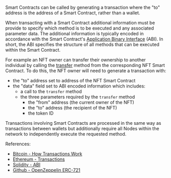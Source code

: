 Smart Contracts can be called by generating a transaction where the "to" address
is the address of a Smart Contract, rather than a wallet.

When transacting with a Smart Contract additional information must be provide to
specify which method is to be executed and any associated parameter data.
The additional information is typically encoded in accordance with the Smart Contract's
[Application Binary Interface](https://docs.soliditylang.org/en/v0.8.15/abi-spec.html)
(ABI). In short, the ABI specifies the structure of all methods that can be executed within the
Smart Contract.

For example an NFT owner can transfer their ownership to another individual by
calling the [transfer](https://github.com/OpenZeppelin/openzeppelin-contracts/blob/master/contracts/token/ERC721/ERC721.sol#L331) method from the corresponding NFT Smart Contract. To do this, the
NFT owner will need to generate a transaction with:
-   the "to" address set to address of the NFT Smart Contract
-   the "data" field set to ABI encoded information which includes:
    -   a call to the `transfer` method
    -   the three parameters required by the `transfer` method
        -   the "from" address (the current owner of the NFT)
        -   the "to" address (the recipient of the NFT)
        -   the token ID

Transactions involving Smart Contracts are processed in the same way as
transactions between wallets but additionally require all Nodes within the network to
independently execute the requested method.

References:
-   [Bitcoin - How Transactions Work](https://www.bitcoin.com/get-started/how-bitcoin-transactions-work/)
-   [Ethereum - Transactions](https://ethereum.org/en/developers/docs/transactions/)
-   [Solidity - ABI](https://docs.soliditylang.org/en/v0.8.15/abi-spec.html)
-   [Github - OpenZeppelin ERC-721](https://github.com/OpenZeppelin/openzeppelin-contracts/blob/master/contracts/token/ERC721/ERC721.sol#L331)
